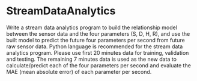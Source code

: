 # StreamDataAnalytics
Write a stream data analytics program to build the relationship model between the sensor data and the four parameters (S, D, H, R),  and use the built model to predict the future four parameters per second from future raw sensor data. Python language  is recommended for the stream data analytics program.  Please use first 20 minutes data for training, validation and testing. The remaining 7 minutes  data is used as the new data to calculate/predict each of the four parameters per second and evaluate the MAE (mean absolute error) of  each parameter per second. 
